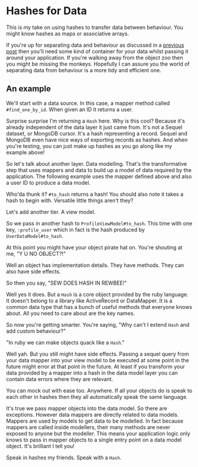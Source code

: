 # Hashes for Data

This is my take on using hashes to transfer data between
behaviour. You might know hashes as maps or associative
arrays.

If you're up for separating data and behaviour as discussed in
a [previous post][1] then you'll need some kind of container
for your data whilst passing it around your application. If
you're walking away from the object zoo then you might be
missing the monkeys. Hopefully I can assure you the world of
separating data from behaviour is a more tidy and efficient
one.

## An example

We'll start with a data source. In this case, a mapper method
called `#find_one_by_id`. When given an ID it returns a user.

<script src="https://gist.github.com/DrPheltRight/6672861.js"></script>

Surprise surprise I'm returning a `Hash` here. Why is this
cool? Because it's already independent of the data layer it
just came from. It's not a Sequel dataset, or MongoDB cursor.
It's a hash representing a record. Sequel and MongoDB even
have nice ways of exporting records as hashes. And when you're
testing, you can just make up hashes as you go along like my
example above!

So let's talk about another layer. Data modelling. That's the
transformative step that uses mappers and data to build up a
model of data required by the application. The following
example uses the mapper defined above and also a user ID to
produce a data model.

<script src="https://gist.github.com/DrPheltRight/6672864.js"></script>

Who'da thunk it? `#to_hash` returns a hash! You should also
note it takes a hash to begin with. Versatile little things
aren't they?

Let's add another tier. A view model.

<script src="https://gist.github.com/DrPheltRight/6672868.js"></script>

So we pass in another hash to `ProfileViewModel#to_hash`. This
time with one key, `:profile_user` which in fact is the hash
produced by `UserDataModel#to_hash`.

At this point you might have your object pirate hat on. You're
shouting at me, "Y U NO OBJECT?!"

Well an object has implementation details. They have methods.
They can also have side effects.

So then you say, "SEW DOES HASH IN REWBEE!"

Well yes it does. But a `Hash` is a core object provided by
the ruby language. It doesn't belong to a library like
ActiveRecord or DataMapper. It is a common data type that has
a bunch of useful methods that everyone knows about. All you
need to care about are the key names.

So now you're getting smarter. You're saying, "Why can't I
extend `Hash` and add custom behaviour?"

"In ruby we can make objects quack like a `Hash`."

Well yah. But you still might have side effects. Passing a
sequel query from your data mapper into your view model to be
executed at some point in the future might error at that point
in the future. At least if you transform your data provided by
a mapper into a hash in the data model layer you can contain
data errors where they are relevant.

You can mock out with ease too. Anywhere. If all your objects
do is speak to each other in hashes then they all
automatically speak the same language.

It's true we pass mapper objects into the data model. So there
are exceptions. However data mappers are directly related to
data models. Mappers are used by models to get data to be
modelled. In fact because mappers are called inside modellers,
their many methods are never exposed to anyone but the
modeller. This means your application logic only knows to
pass in mapper objects to a single entry point on a data model
object. It's brilliant I tell you!

Speak in hashes my friends. Speak with a `Hash`.

[1]: /thoughts/2013-09-22-data-and-behaviour

